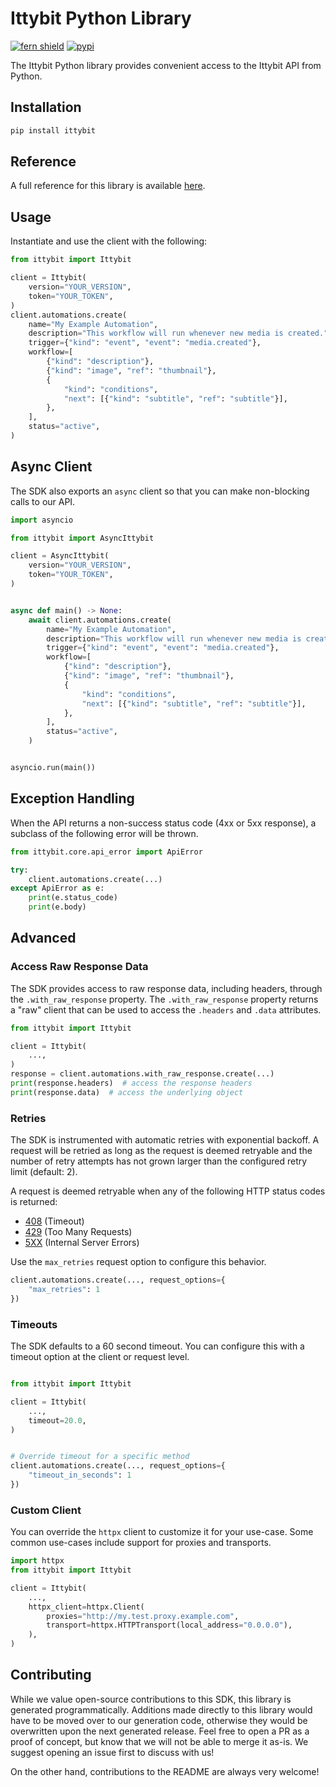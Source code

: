 # Ittybit Python Library

[![fern shield](https://img.shields.io/badge/%F0%9F%8C%BF-Built%20with%20Fern-brightgreen)](https://buildwithfern.com?utm_source=github&utm_medium=github&utm_campaign=readme&utm_source=https%3A%2F%2Fgithub.com%2Fittybit%2Fsdk-python)
[![pypi](https://img.shields.io/pypi/v/ittybit)](https://pypi.python.org/pypi/ittybit)

The Ittybit Python library provides convenient access to the Ittybit API from Python.

## Installation

```sh
pip install ittybit
```

## Reference

A full reference for this library is available [here](https://github.com/ittybit/sdk-python/blob/HEAD/./reference.md).

## Usage

Instantiate and use the client with the following:

```python
from ittybit import Ittybit

client = Ittybit(
    version="YOUR_VERSION",
    token="YOUR_TOKEN",
)
client.automations.create(
    name="My Example Automation",
    description="This workflow will run whenever new media is created.",
    trigger={"kind": "event", "event": "media.created"},
    workflow=[
        {"kind": "description"},
        {"kind": "image", "ref": "thumbnail"},
        {
            "kind": "conditions",
            "next": [{"kind": "subtitle", "ref": "subtitle"}],
        },
    ],
    status="active",
)
```

## Async Client

The SDK also exports an `async` client so that you can make non-blocking calls to our API.

```python
import asyncio

from ittybit import AsyncIttybit

client = AsyncIttybit(
    version="YOUR_VERSION",
    token="YOUR_TOKEN",
)


async def main() -> None:
    await client.automations.create(
        name="My Example Automation",
        description="This workflow will run whenever new media is created.",
        trigger={"kind": "event", "event": "media.created"},
        workflow=[
            {"kind": "description"},
            {"kind": "image", "ref": "thumbnail"},
            {
                "kind": "conditions",
                "next": [{"kind": "subtitle", "ref": "subtitle"}],
            },
        ],
        status="active",
    )


asyncio.run(main())
```

## Exception Handling

When the API returns a non-success status code (4xx or 5xx response), a subclass of the following error
will be thrown.

```python
from ittybit.core.api_error import ApiError

try:
    client.automations.create(...)
except ApiError as e:
    print(e.status_code)
    print(e.body)
```

## Advanced

### Access Raw Response Data

The SDK provides access to raw response data, including headers, through the `.with_raw_response` property.
The `.with_raw_response` property returns a "raw" client that can be used to access the `.headers` and `.data` attributes.

```python
from ittybit import Ittybit

client = Ittybit(
    ...,
)
response = client.automations.with_raw_response.create(...)
print(response.headers)  # access the response headers
print(response.data)  # access the underlying object
```

### Retries

The SDK is instrumented with automatic retries with exponential backoff. A request will be retried as long
as the request is deemed retryable and the number of retry attempts has not grown larger than the configured
retry limit (default: 2).

A request is deemed retryable when any of the following HTTP status codes is returned:

- [408](https://developer.mozilla.org/en-US/docs/Web/HTTP/Status/408) (Timeout)
- [429](https://developer.mozilla.org/en-US/docs/Web/HTTP/Status/429) (Too Many Requests)
- [5XX](https://developer.mozilla.org/en-US/docs/Web/HTTP/Status/500) (Internal Server Errors)

Use the `max_retries` request option to configure this behavior.

```python
client.automations.create(..., request_options={
    "max_retries": 1
})
```

### Timeouts

The SDK defaults to a 60 second timeout. You can configure this with a timeout option at the client or request level.

```python

from ittybit import Ittybit

client = Ittybit(
    ...,
    timeout=20.0,
)


# Override timeout for a specific method
client.automations.create(..., request_options={
    "timeout_in_seconds": 1
})
```

### Custom Client

You can override the `httpx` client to customize it for your use-case. Some common use-cases include support for proxies
and transports.

```python
import httpx
from ittybit import Ittybit

client = Ittybit(
    ...,
    httpx_client=httpx.Client(
        proxies="http://my.test.proxy.example.com",
        transport=httpx.HTTPTransport(local_address="0.0.0.0"),
    ),
)
```

## Contributing

While we value open-source contributions to this SDK, this library is generated programmatically.
Additions made directly to this library would have to be moved over to our generation code,
otherwise they would be overwritten upon the next generated release. Feel free to open a PR as
a proof of concept, but know that we will not be able to merge it as-is. We suggest opening
an issue first to discuss with us!

On the other hand, contributions to the README are always very welcome!
